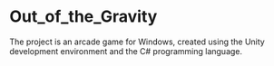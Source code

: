 # Out_of_the_Gravity
The project is an arcade game for Windows, created using the Unity development environment and the C# programming language.
